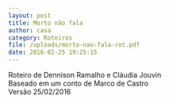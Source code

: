 ```yaml
---
layout: post
title: Morto não fala
author: casa
category: Roteiros
file: /uploads/morto-nao-fala-rot.pdf
date: 2016-02-25 19:25:15
---
```

Roteiro de Dennison Ramalho e Cláudia Jouvin\
Baseado em um conto de Marco de Castro\
Versão 25/02/2016
